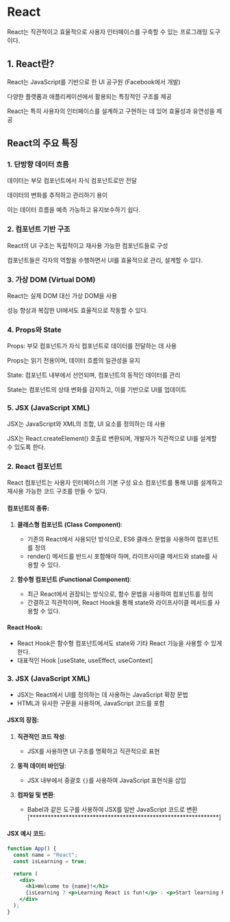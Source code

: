 # React
React는 직관적이고 효율적으로 사용자 인터페이스를 구축할 수 있는 프로그래밍 도구이다.

## 1. React란?

React는 JavaScript를 기반으로 한 UI 공구원 (Facebook에서 개발)

다양한 플랫폼과 애플리케이션에서 활용되는 특징적인 구조를 제공

React는 특히 사용자의 인터페이스를 설계하고 구현하는 데 있어 효율성과 유연성을 제공


## React의 주요 특징

### 1. 단방향 데이터 흐름

데이터는 부모 컴포넌트에서 자식 컴포넌트로만 전달

데이터의 변화를 추적하고 관리하기 용이

이는 데이터 흐름을 예측 가능하고 유지보수하기 쉽다.

### 2. 컴포넌트 기반 구조

React의 UI 구조는 독립적이고 재사용 가능한 컴포넌트들로 구성

컴포넌트들은 각자의 역할을 수행하면서 UI를 효율적으로 관리, 설계할 수 있다.



### 3. 가상 DOM (Virtual DOM)

React는 실제 DOM 대신 가상 DOM을 사용

성능 향상과 복잡한 UI에서도 효율적으로 작동할 수 있다.



### 4. Props와 State

Props: 부모 컴포넌트가 자식 컴포넌트로 데이터를 전달하는 데 사용

Props는 읽기 전용이며, 데이터 흐름의 일관성을 유지

State: 컴포넌트 내부에서 선언되며, 컴포넌트의 동적인 데이터를 관리

State는 컴포넌트의 상태 변화를 감지하고, 이를 기반으로 UI를 업데이트



### 5. JSX (JavaScript XML)

JSX는 JavaScript와 XML의 조합, UI 요소를 정의하는 데 사용

JSX는 React.createElement() 호출로 변환되며, 개발자가 직관적으로 UI를 설계할 수 있도록 한다.

### 2. React 컴포넌트
React 컴포넌트는 사용자 인터페이스의 기본 구성 요소
컴포넌트를 통해 UI를 설계하고 재사용 가능한 코드 구조를 만들 수 있다.

#### 컴포넌트의 종류:
1. **클래스형 컴포넌트 (Class Component)**:
   - 기존의 React에서 사용되던 방식으로, ES6 클래스 문법을 사용하여 컴포넌트를 정의
   - render() 메서드를 반드시 포함해야 하며, 라이프사이클 메서드와 state를 사용할 수 있다.

2. **함수형 컴포넌트 (Functional Component)**:
   - 최근 React에서 권장되는 방식으로, 함수 문법을 사용하여 컴포넌트를 정의
   - 간결하고 직관적이며, React Hook을 통해 state와 라이프사이클 메서드를 사용할 수 있다.

#### React Hook:
- React Hook은 함수형 컴포넌트에서도 state와 기타 React 기능을 사용할 수 있게 한다. 
- 대표적인 Hook [useState, useEffect, useContext]

### 3. JSX (JavaScript XML)
- JSX는 React에서 UI를 정의하는 데 사용하는 JavaScript 확장 문법
- HTML과 유사한 구문을 사용하며, JavaScript 코드를 포함

#### JSX의 장점:
1. **직관적인 코드 작성**:
   - JSX를 사용하면 UI 구조를 명확하고 직관적으로 표현

2. **동적 데이터 바인딩**:
   - JSX 내부에서 중괄호 `{}`를 사용하여 JavaScript 표현식을 삽입

3. **컴파일 및 변환**:
   - Babel과 같은 도구를 사용하여 JSX를 일반 JavaScript 코드로 변환
[***************************************************************]
#### JSX 예시 코드:
```jsx
function App() {
  const name = "React";
  const isLearning = true;

  return (
    <div>
      <h1>Welcome to {name}!</h1>
      {isLearning ? <p>Learning React is fun!</p> : <p>Start learning React today!</p>}
    </div>
  );
}
```